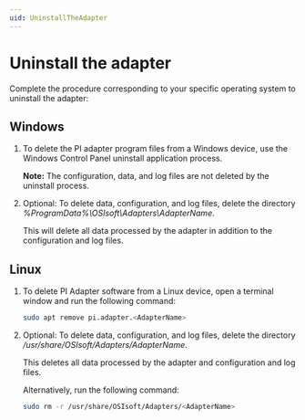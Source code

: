 ```yaml
---
uid: UninstallTheAdapter
---
```


# Uninstall the adapter

Complete the procedure corresponding to your specific operating system to uninstall the adapter:

## Windows

1. To delete the PI adapter program files from a Windows device, use the Windows Control Panel uninstall application process.

    **Note:** The configuration, data, and log files are not deleted by the uninstall process.

2. Optional: To delete data, configuration, and log files, delete the directory _%ProgramData%\OSIsoft\Adapters\AdapterName_.

    This will delete all data processed by the adapter in addition to the configuration and log files.

## Linux

1. To delete PI Adapter software from a Linux device, open a terminal window and run the following command:

    ```bash
    sudo apt remove pi.adapter.<AdapterName>
    ```

2. Optional: To delete data, configuration, and log files, delete the directory _/usr/share/OSIsoft/Adapters/AdapterName_.

    This deletes all data processed  by the adapter and configuration and log files.

    Alternatively, run the following command:

    ```bash
    sudo rm -r /usr/share/OSIsoft/Adapters/<AdapterName>
    ```
